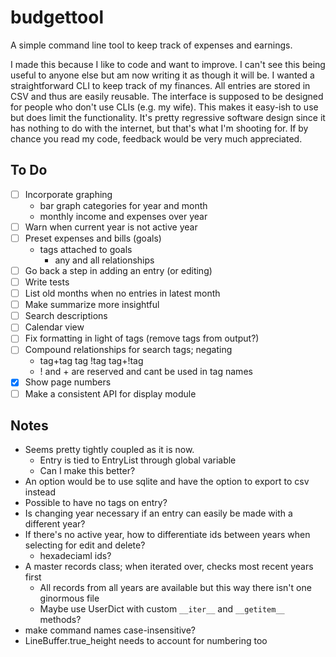 # budgettool

A simple command line tool to keep track of expenses and earnings.

I made this because I like to code and want to improve. I can't see this being useful to anyone else but am now writing it as though it will be. I wanted a straightforward CLI to keep track of my finances. All entries are stored in CSV and thus are easily reusable. The interface is supposed to be designed for people who don't use CLIs (e.g. my wife). This makes it easy-ish to use but does limit the functionality. It's pretty regressive software design since it has nothing to do with the internet, but that's what I'm shooting for. If by chance you read my code, feedback would be very much appreciated.

## To Do

- [ ] Incorporate graphing
    - bar graph categories for year and month
    - monthly income and expenses over year
- [ ] Warn when current year is not active year
- [ ] Preset expenses and bills (goals)
    - tags attached to goals 
        - any and all relationships
- [ ] Go back a step in adding an entry (or editing)
- [ ] Write tests
- [ ] List old months when no entries in latest month
- [ ] Make summarize more insightful
- [ ] Search descriptions
- [ ] Calendar view
- [ ] Fix formatting in light of tags (remove tags from output?)
- [ ] Compound relationships for search tags; negating
    - tag+tag tag !tag tag+!tag
    - ! and + are reserved and cant be used in tag names
- [x] Show page numbers
- [ ] Make a consistent API for display module

## Notes

- Seems pretty tightly coupled as it is now.
  - Entry is tied to EntryList through global variable
  - Can I make this better?
- An option would be to use sqlite and have the option to export to csv instead
- Possible to have no tags on entry?
- Is changing year necessary if an entry can easily be made with a different year?
- If there's no active year, how to differentiate ids between years when selecting for edit and delete?
  - hexadeciaml ids?
- A master records class; when iterated over, checks most recent years first
  - All records from all years are available but this way there isn't one ginormous file
  - Maybe use UserDict with custom `__iter__` and `__getitem__` methods?
- make command names case-insensitive?
- LineBuffer.true_height needs to account for numbering too